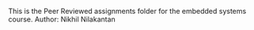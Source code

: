 This is the Peer Reviewed assignments folder for the embedded systems course.
Author: Nikhil Nilakantan
